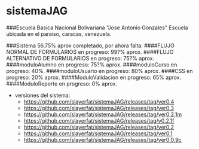 sistemaJAG
==========

###Escuela Basica Nacional Bolivariana "Jose Antonio Gonzales"
Escuela ubicada en el paraiso, caracas, venezuela.

###Sistema 56.75% aprox completado, por ahora falta:
####FLUJO NORMAL DE FORMULARIOS
en progreso: 99?% aprox.
####FLUJO ALTERNATIVO DE FORMULARIOS
en progreso: 75?% aprox.
####moduloAlumno
en progreso: 75?% aprox.
####moduloCurso
en progreso: 40%.
####moduloUsuario
en progreso: 80% aprox.
####CSS
en progreso: 20% aprox.
####ModuloValidacion
en progreso: 65% aprox.
####ModuloReporte
en progreso: 0% aprox.

* versiones del sistema:
  * https://github.com/slayerfat/sistemaJAG/releases/tag/ver0.4
  * https://github.com/slayerfat/sistemaJAG/releases/tag/ver0.3
  * https://github.com/slayerfat/sistemaJAG/releases/tag/ver0.2.1m
  * https://github.com/slayerfat/sistemaJAG/releases/tag/v0.2.1f
  * https://github.com/slayerfat/sistemaJAG/releases/tag/ver0.2
  * https://github.com/slayerfat/sistemaJAG/releases/tag/ver0.1
  * https://github.com/slayerfat/sistemaJAG/releases/tag/ver0.0.9c
